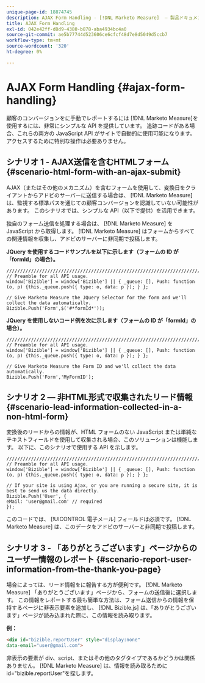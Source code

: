 ```yaml
---
unique-page-id: 18874745
description: AJAX Form Handling - [!DNL Marketo Measure]  — 製品ドキュメント
title: AJAX Form Handling
exl-id: 042e42ff-d8d9-4380-b878-aba4934bc4a0
source-git-commit: ae5b77744d523606ce6cfcf48d7e8d5049d5ccb7
workflow-type: tm+mt
source-wordcount: '320'
ht-degree: 0%

---
```


# AJAX Form Handling {#ajax-form-handling}

顧客のコンバージョンをに手動でレポートするには [!DNL Marketo Measure]を使用するには、非常にシンプルな API を提供しています。 追跡コードがある場合、これらの両方の JavaScript API がサイトで自動的に使用可能になります。 アクセスするために特別な操作は必要ありません。

## シナリオ 1 - AJAX送信を含むHTMLフォーム {#scenario-html-form-with-an-ajax-submit}

AJAX（またはその他のメカニズム）を含むフォームを使用して、変換日をクライアントからアドビのサーバーに送信する場合は、 [!DNL Marketo Measure] は、監視する標準パスを通じての顧客コンバージョンを認識していない可能性があります。 このシナリオでは、シンプルな API（以下で提供）を活用できます。

独自のフォーム送信を処理する場合は、 [!DNL Marketo Measure] を JavaScript から取得します。 [!DNL Marketo Measure] はフォームからすべての関連情報を収集し、アドビのサーバーに非同期で投稿します。

**JQuery を使用するコードサンプルを以下に示します（フォームの ID が「formId」の場合）。**

```jquery
///////////////////////////////////////////////////////////////////////  
// Preamble for all API usage.  
window['Bizible'] = window['Bizible'] || { _queue: [], Push: function (o, p) {this._queue.push({ type: o, data: p }); } };  
  
// Give Marketo Measure the JQuery Selector for the form and we'll collect the data automatically.  
Bizible.Push('Form',$('#*formId*'));
```

**JQuery を使用しないコード例を次に示します（フォームの ID が「formId」の場合）。**

```jquery
///////////////////////////////////////////////////////////////////////  
// Preamble for all API usage.  
window['Bizible'] = window['Bizible'] || { _queue: [], Push: function (o, p) {this._queue.push({ type: o, data: p }); } };  
  
// Give Marketo Measure the Form ID and we'll collect the data automatically.
Bizible.Push('Form','MyFormID');
```

## シナリオ 2 — 非HTML形式で収集されたリード情報 {#scenario-lead-information-collected-in-a-non-html-form}

変換後のリードからの情報が、HTML フォームのない JavaScript または単純なテキストフィールドを使用して収集される場合、このソリューションは機能します。 以下に、このシナリオで使用する API を示します。

```jquery
///////////////////////////////////////////////////////////////////////  
// Preamble for all API usage.  
window['Bizible'] = window['Bizible'] || { _queue: [], Push: function (o, p) {this._queue.push({ type: o, data: p }); } };  
  
// If your site is using Ajax, or you are running a secure site, it is best to send us the data directly.  
Bizible.Push('User', {
eMail: 'user@gmail.com' // required  
});  
```

このコードでは、 [!UICONTROL 電子メール] フィールドは必須です。 [!DNL Marketo Measure] は、このデータをアドビのサーバーと非同期で投稿します。

## シナリオ 3 - 「ありがとうございます」ページからのユーザー情報のレポート {#scenario-report-user-information-from-the-thank-you-page}

場合によっては、リード情報をに報告する方が便利です。 [!DNL Marketo Measure] 「ありがとうございます」ページから、フォームの送信後に選択します。 この情報をレポートする最も簡単な方法は、フォーム送信からの情報を保持するページに非表示要素を追加し、 [!DNL Bizible.js] は、「ありがとうございます」ページが読み込まれた際に、この情報を読み取ります。

**例：**

```html
<div id="bizible.reportUser" style="display:none"  
data-email="user@gmail.com">  
```

非表示の要素が div、script、またはその他のタグタイプであるかどうかは関係ありません。 [!DNL Marketo Measure] は、情報を読み取るために id=&quot;bizible.reportUser&quot;を探します。
